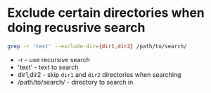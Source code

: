 # Exclude certain directories when doing recusrive search

```bash
grep -r 'text' --exclude-dir={dir1,dir2} /path/to/search/
```

- -r - use recursive search 
- 'text' - text to search
- dir1,dir2 - skip ```dir1``` and ```dir2``` directories when searching
- /path/to/search/ - directory to search in
